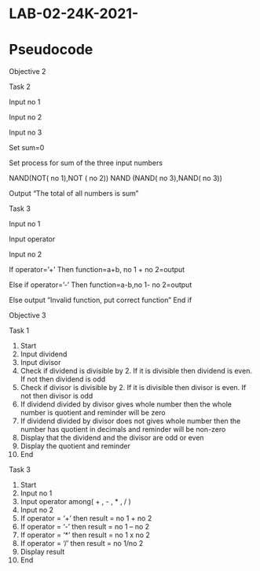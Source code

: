 
# LAB-02-24K-2021-

# Pseudocode 

Objective 2 

Task 2 

Input no 1

Input no 2

Input no 3

Set sum=0

Set process for sum of the three input numbers

NAND(NOT( no 1),NOT ( no 2)) NAND (NAND( no 3),NAND( no 3))

Output “The total of all numbers is sum”
   


Task 3

Input no 1 

Input operator 

Input no 2

If operator=’+’
Then function=a+b, no 1 + no 2=output   

Else if operator=’-’
Then function=a-b,no 1- no 2=output 

Else output ”Invalid function, put correct function” 
End if 

Objective 3

Task 1
1.	Start 
2.	Input dividend 
3.	Input divisor 
4.	Check if dividend is divisible by 2. If it is divisible then dividend is even. If not then dividend is odd
5.	Check if divisor is divisible by 2. If it is divisible then divisor is even. If not then divisor is odd  
6.	If dividend divided by divisor gives whole number then the whole number is quotient and reminder will be zero 
7.	If dividend divided by divisor does not gives whole number then the number has quotient in decimals and reminder will be non-zero 
8.	Display that the dividend and the divisor are odd or even
9.	Display the quotient and reminder 
10.	End

Task 3
1.	Start 
2.	Input no 1
3.	Input operator among( + , - , * , / )  
4.	Input no 2
5.	If operator = ‘+’  then result = no 1 + no 2
6.	If operator = ‘-’ then result = no 1 – no 2 
7.	If operator = ‘*’ then  result = no 1 x no 2
8.	If operator = ‘/’ then result = no 1/no 2  
9.	Display result 
10.	End
